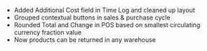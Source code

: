 - Added Additional Cost field in Time Log and cleaned up layout
- Grouped contextual buttons in sales & purchase cycle
- Rounded Total and Change in POS based on smallest circulating currency fraction value
- Now products can be returned in any warehouse